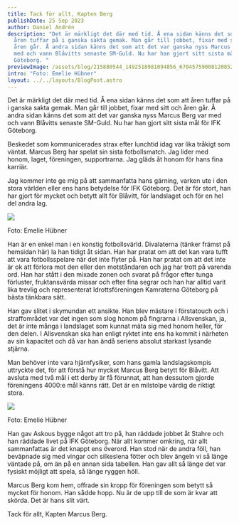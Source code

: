 ```yaml
---
title: Tack för allt, Kapten Berg
publishDate: 25 Sep 2023
author: Daniel Andrén
description: "Det är märkligt det där med tid. Å ena sidan känns det som att
  åren tuffar på i ganska sakta gemak. Man går till jobbet, fixar med sitt och
  åren går. Å andra sidan känns det som att det var ganska nyss Marcus Berg var
  med och vann Blåvitts senaste SM-Guld. Nu har han gjort sitt sista mål för IFK
  Göteborg. "
previewImage: /assets/blog/215880544_1492518981094856_6704575900812085253_n.jpg
intro: "Foto: Emelie Hübner"
layout: ../../layouts/BlogPost.astro
---
```

Det är märkligt det där med tid. Å ena sidan känns det som att åren tuffar på i ganska sakta gemak. Man går till jobbet, fixar med sitt och åren går. Å andra sidan känns det som att det var ganska nyss Marcus Berg var med och vann Blåvitts senaste SM-Guld. Nu har han gjort sitt sista mål för IFK Göteborg. 

Beskedet som kommunicerades strax efter lunchtid idag var lika tråkigt som väntat. Marcus Berg har spelat sin sista fotbollsmatch. Jag lider med honom, laget, föreningen, supportrarna. Jag gläds åt honom för hans fina karriär. 

Jag kommer inte ge mig på att sammanfatta hans gärning, varken ute i den stora världen eller ens hans betydelse för IFK Göteborg. Det är för stort, han har gjort för mycket och betytt allt för Blåvitt, för landslaget och för en hel del andra lag. 

![](/assets/blog/367468681_768998518567615_4172621187159799748_n-1-.jpg)

Foto: Emelie Hübner

Han är en enkel man i en konstig fotbollsvärld. Divalaterna (tänker främst på hemsidan här) la han tidigt åt sidan. Han har pratat om att det kan vara tufft att vara fotbollsspelare när det inte flyter på. Han har pratat om att det inte är ok att förlora mot den eller den motståndaren och jag har trott på varenda ord. Han har stått i den mixade zonen och svarat på frågor efter tunga förluster, fruktansvärda missar och efter fina segrar och han har alltid varit lika trevlig och representerat Idrottsföreningen Kamraterna Göteborg på bästa tänkbara sätt. 

Han gav slitet i skymundan ett ansikte. Han blev mästare i förstatouch och i straffområdet var det ingen som slog honom på fingrarna i Allsvenskan, ja, det är inte många i landslaget som kunnat mäta sig med honom heller, för den delen. I Allsvenskan ska han enligt ryktet inte ens ha kommit i närheten av sin kapacitet och då var han ändå seriens absolut starkast lysande stjärna.

Man behöver inte vara hjärnfysiker, som hans gamla landslagskompis uttryckte det, för att förstå hur mycket Marcus Berg betytt för Blåvitt. Att avsluta med två mål i ett derby är få förunnat, att han dessutom gjorde föreningens 4000:e mål känns rätt. Det är en milstolpe värdig de riktigt stora. 

![](/assets/blog/344738724_957024925343555_2123310928014982527_n.jpg)

Foto: Emelie Hübner

Han gav Askous bygge något att tro på, han räddade jobbet åt Stahre och han räddade livet på IFK Göteborg. När allt kommer omkring, när allt sammanfattas är det knappt ens överord. Han stod när de andra föll, han beväpnade sig med vingar och silkeslena fötter och blev ängeln vi så länge väntade på, om än på en annan sida tabellen. Han gav allt så länge det var fysiskt möjligt att spela, så länge ryggen höll. 

Marcus Berg kom hem, offrade sin kropp för föreningen som betytt så mycket för honom. Han sådde hopp. Nu är de upp till de som är kvar att skörda. Det är hans slit värt. 

Tack för allt, Kapten Marcus Berg.